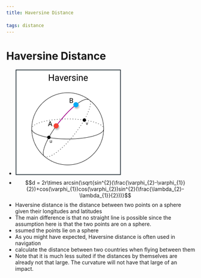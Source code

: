 ```yaml
---
title: Haversine Distance

tags: distance 
---
```


# Haversine Distance
- ![](assets/Pasted%20image%2020220624120834.png)
- $$d = 2r\times arcsin(\sqrt{sin^{2}(\frac{\varphi_{2}-\varphi_{1}}{2})+cos(\varphi_{1})cos(\varphi_{2})sin^{2}(\frac{\lambda_{2}-\lambda_{1}}{2}))}$$
- Haversine distance is the distance between two points on a sphere given their longitudes and latitudes
- The main difference is that no straight line is possible since the assumption here is that the two points are on a sphere.
- ssumed the points lie on a sphere
- As you might have expected, Haversine distance is often used in navigation
- calculate the distance between two countries when flying between them
- Note that it is much less suited if the distances by themselves are already not that large. The curvature will not have that large of an impact.
















